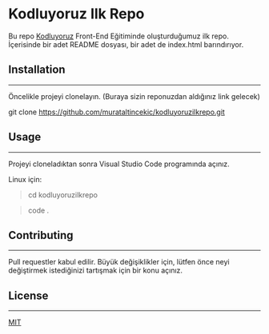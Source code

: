 # Kodluyoruz Ilk Repo
Bu repo [Kodluyoruz](https://www.kodluyoruz.org/) Front-End Eğitiminde oluşturduğumuz ilk repo. İçerisinde bir adet README dosyası, bir adet de index.html barındırıyor.
## Installation
---
Öncelikle projeyi clonelayın. (Buraya sizin reponuzdan aldığınız link gelecek)

git clone https://github.com/murataltincekic/kodluyoruzilkrepo.git
## Usage
---
Projeyi cloneladıktan sonra Visual Studio Code programında açınız.

Linux için:
>cd kodluyoruzilkrepo

>code .
## Contributing
---
Pull requestler kabul edilir. Büyük değişiklikler için, lütfen önce neyi değiştirmek istediğinizi tartışmak için bir konu açınız.
## License
---
[MIT](https://choosealicense.com/licenses/mit/)